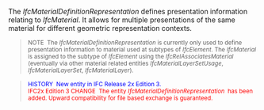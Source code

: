 The _IfcMaterialDefinitionRepresentation_
defines presentation information relating to _IfcMaterial_. It
allows for multiple presentations of the same material for different
geometric representation contexts.  
> <small>NOTE&nbsp;
The <i>IfcMaterialDefinitionRepresentation</i>
is currently only used to define presentation information to material
used at subtypes of <i>IfcElement</i>. The <i>IfcMaterial</i> is
assigned to the subtype of <i>IfcElement</i>
using the <i>IfcRelAssociatesMaterial</i>
(eventually via other material related entities <i>IfcMaterialLayerSetUsage</i>,
  <i>IfcMaterialLayerSet</i>, <i>IfcMaterialLayer</i>).</small>

> <small><font color="#0000ff">HISTORY&nbsp;
New entity in IFC Release 2x Edition 3.<br>
  </font><font color="#ff0000">IFC2x Edition 3
CHANGE&nbsp; The
entity <i>IfcMaterialDefinitionRepresentation&nbsp;</i>
has been added. Upward compatibility for file
based exchange is guaranteed.</font></small>  
>